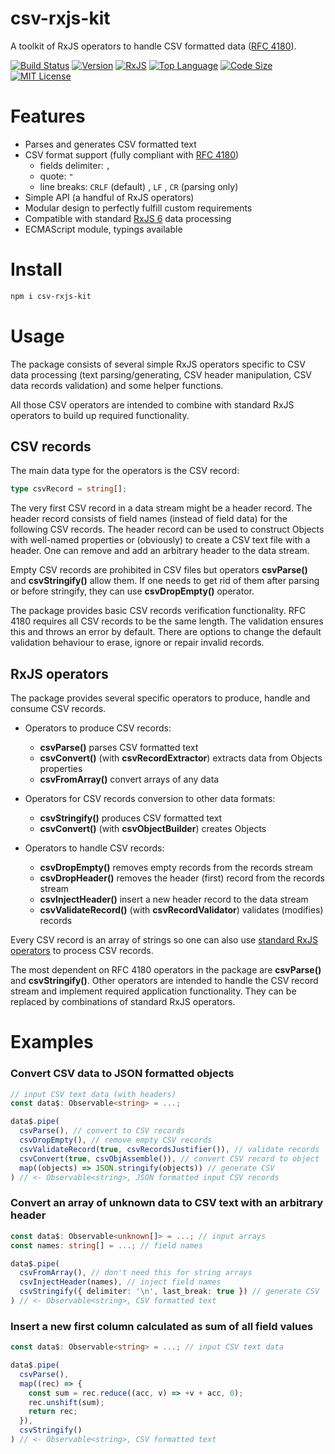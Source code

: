 # csv-rxjs-kit

A toolkit of RxJS operators to handle CSV formatted data ([RFC 4180](https://tools.ietf.org/html/rfc4180)).

[![Build Status](https://travis-ci.com/Gadicuz/csv-rxjs-kit.svg?branch=master)](https://travis-ci.com/Gadicuz/csv-rxjs-kit)
[![Version](https://img.shields.io/github/package-json/v/gadicuz/csv-rxjs-kit)](https://github.com/gadicuz/csv-rxjs-kit)
[![RxJS](https://img.shields.io/github/package-json/dependency-version/gadicuz/csv-rxjs-kit/rxjs)](https://github.com/gadicuz/csv-rxjs-kit)
[![Top Language](https://img.shields.io/github/languages/top/gadicuz/csv-rxjs-kit)](https://github.com/gadicuz/csv-rxjs-kit)
[![Code Size](https://img.shields.io/github/languages/code-size/gadicuz/csv-rxjs-kit)](https://github.com/gadicuz/csv-rxjs-kit)
[![MIT License](https://img.shields.io/github/license/gadicuz/csv-rxjs-kit)](https://github.com/Gadicuz/csv-rxjs-kit/blob/master/LICENSE)


# Features

* Parses and generates CSV formatted text
* CSV format support (fully compliant with [RFC 4180](https://tools.ietf.org/html/rfc4180))
  * fields delimiter: <code>,</code>
  * quote: <code>"</code>
  * line breaks:  <code>CRLF</code> (default) , <code>LF</code> , <code>CR</code> (parsing only)
* Simple API (a handful of RxJS operators)
* Modular design to perfectly fulfill custom requirements
* Compatible with standard [RxJS 6](https://github.com/ReactiveX/rxjs/tree/6.x) data processing
* ECMAScript module, typings available


# Install

```bash
npm i csv-rxjs-kit
```

# Usage

The package consists of several simple RxJS operators specific to CSV data processing (text parsing/generating, CSV header manipulation, CSV data records validation) and some helper functions.

All those CSV operators are intended to combine with standard RxJS operators to build up required functionality.

## CSV records

The main data type for the operators is the CSV record:
```typescript
type csvRecord = string[];
```

The very first CSV record in a data stream might be a header record. The header record consists of field names (instead of field data) for the following CSV records. The header record can be used to construct Objects with well-named properties or (obviously) to create a CSV text file with a header. One can remove and add an arbitrary header to the data stream.

Empty CSV records are prohibited in CSV files but operators __csvParse()__ and __csvStringify()__ allow them. If one needs to get rid of them after parsing or before stringify, they can use __csvDropEmpty()__ operator.

The package provides basic CSV records verification functionality. RFC 4180 requires all CSV records to be the same length. The validation ensures this and throws an error by default. There are options to change the default validation behaviour to erase, ignore or repair invalid records.


## RxJS operators

The package provides several specific operators to produce, handle and consume CSV records.

* Operators to produce CSV records:
  * __csvParse()__ parses CSV formatted text
  * __csvConvert()__ (with __csvRecordExtractor__) extracts data from Objects properties
  * __csvFromArray()__ convert arrays of any data

* Operators for CSV records conversion to other data formats:
  * __csvStringify()__ produces CSV formatted text
  * __csvConvert()__ (with __csvObjectBuilder__) creates Objects

* Operators to handle CSV records:
  * __csvDropEmpty()__ removes empty records from the records stream
  * __csvDropHeader()__ removes the header (first) record from the records stream
  * __csvInjectHeader()__ insert a new header record to the data stream
  * __csvValidateRecord()__ (with __csvRecordValidator__) validates (modifies) records

Every CSV record is an array of strings so one can also use [standard RxJS operators](https://rxjs-dev.firebaseapp.com/operator-decision-tree) to process CSV records.

The most dependent on RFC 4180 operators in the package are __csvParse()__ and __csvStringify()__. Other operators are intended to handle the CSV record stream and implement required application functionality. They can be replaced by combinations of standard RxJS operators.

# Examples

### Convert CSV data to JSON formatted objects

```typescript
// input CSV text data (with headers)
const data$: Observable<string> = ...; 

data$.pipe(
  csvParse(), // convert to CSV records 
  csvDropEmpty(), // remove empty CSV records 
  csvValidateRecord(true, csvRecordsJustifier()), // validate records
  csvConvert(true, csvObjAssemble()), // convert CSV record to object
  map((objects) => JSON.stringify(objects)) // generate CSV
) // <- Observable<string>, JSON formatted input CSV records
```

### Convert an array of unknown data to CSV text with an arbitrary header

```typescript
const data$: Observable<unknown[]> = ...; // input arrays
const names: string[] = ...; // field names

data$.pipe(
  csvFromArray(), // don't need this for string arrays
  csvInjectHeader(names), // inject field names
  csvStringify({ delimiter: '\n', last_break: true }) // generate CSV
) // <- Observable<string>, CSV formatted text
```

### Insert a new first column calculated as sum of all field values

```typescript
const data$: Observable<string> = ...; // input CSV text data

data$.pipe(
  csvParse(),
  map((rec) => {
    const sum = rec.reduce((acc, v) => +v + acc, 0);
    rec.unshift(sum);
    return rec;
  }),
  csvStringify()
) // <- Observable<string>, CSV formatted text
```
